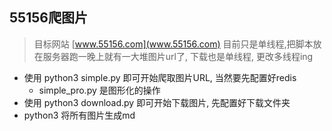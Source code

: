 ## 55156爬图片
> 目标网站 [www.55156.com](www.55156.com) 目前只是单线程,把脚本放在服务器跑一晚上就有一大堆图片url了, 下载也是单线程, 更改多线程ing

- 使用 python3 simple.py 即可开始爬取图片URL, 当然要先配置好redis
    - simple_pro.py 是图形化的操作
- 使用 python3 download.py 即可开始下载图片, 先配置好下载文件夹
- python3 将所有图片生成md

